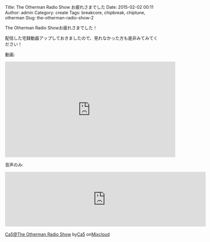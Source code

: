 Title: The Otherman Radio Show お疲れさまでした
Date: 2015-02-02 00:11
Author: admin
Category: create
Tags: breakcore, chipbreak, chiptune, otherman
Slug: the-otherman-radio-show-2

The Otherman Radio Showお疲れさまでした！

配信した宅録動画アップしておきましたので、見れなかった方も是非みてみてください！

動画:  

<iframe width="560" height="315" src="https://www.youtube.com/embed/pxfMYbWIgI8" frameborder="0" allowfullscreen></iframe>

音声のみ:  

<iframe width="660" height="180" src="https://www.mixcloud.com/widget/iframe/?feed=http%3A%2F%2Fwww.mixcloud.com%2Fca54makske%2Fca5the-otherman-radio-show%2F&amp;embed_uuid=66e769d9-cc74-49c5-808d-e0171ac869c4&amp;replace=0&amp;hide_cover=1&amp;embed_type=widget_standard&amp;hide_tracklist=1" frameborder="0"></iframe>

<div style="clear: both; height: 3px; width: 652px;">

</div>

[Ca5@The Otherman Radio
Show](http://www.mixcloud.com/ca54makske/ca5the-otherman-radio-show/?utm_source=widget&amp;utm_medium=web&amp;utm_campaign=base_links&amp;utm_term=resource_link)<span>
by</span>[Ca5](http://www.mixcloud.com/ca54makske/?utm_source=widget&amp;utm_medium=web&amp;utm_campaign=base_links&amp;utm_term=profile_link)<span>
on</span>[Mixcloud](http://www.mixcloud.com/?utm_source=widget&utm_medium=web&utm_campaign=base_links&utm_term=homepage_link)

<div style="clear: both; height: 3px; width: 652px;">

</div>
